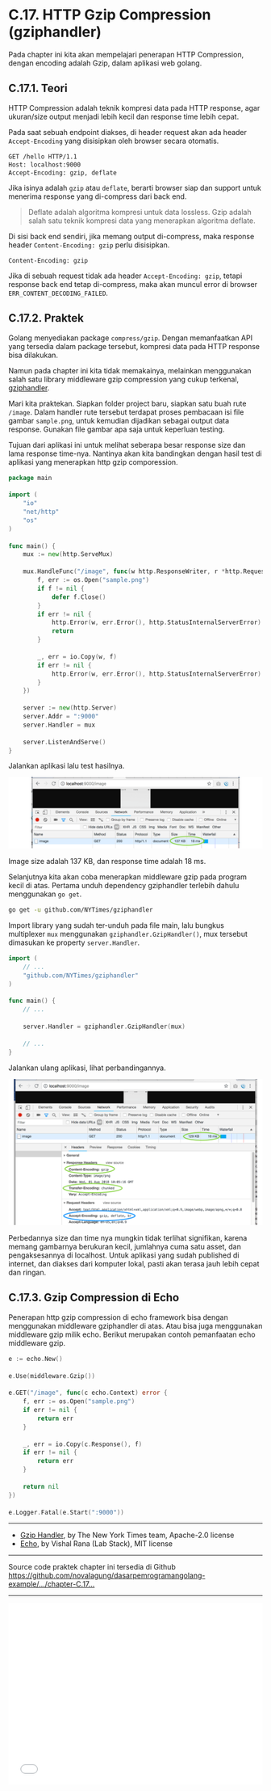 # C.17. HTTP Gzip Compression (gziphandler)

Pada chapter ini kita akan mempelajari penerapan HTTP Compression, dengan encoding adalah Gzip, dalam aplikasi web golang.

## C.17.1. Teori

HTTP Compression adalah teknik kompresi data pada HTTP response, agar ukuran/size output menjadi lebih kecil dan response time lebih cepat.

Pada saat sebuah endpoint diakses, di header request akan ada header `Accept-Encoding` yang disisipkan oleh browser secara otomatis.

```http
GET /hello HTTP/1.1
Host: localhost:9000
Accept-Encoding: gzip, deflate
```

Jika isinya adalah `gzip` atau `deflate`, berarti browser siap dan support untuk menerima response yang di-compress dari back end.

> Deflate adalah algoritma kompresi untuk data lossless. Gzip adalah salah satu teknik kompresi data yang menerapkan algoritma deflate.

Di sisi back end sendiri, jika memang output di-compress, maka response header `Content-Encoding: gzip` perlu disisipkan.

```http
Content-Encoding: gzip
```

Jika di sebuah request tidak ada header `Accept-Encoding: gzip`, tetapi response back end tetap di-compress, maka akan muncul error di browser `ERR_CONTENT_DECODING_FAILED`.

## C.17.2. Praktek

Golang menyediakan package `compress/gzip`. Dengan memanfaatkan API yang tersedia dalam package tersebut, kompresi data pada HTTP response bisa dilakukan.

Namun pada chapter ini kita tidak memakainya, melainkan menggunakan salah satu library middleware gzip compression yang cukup terkenal, [gziphandler](https://github.com/NYTimes/gziphandler).

Mari kita praktekan. Siapkan folder project baru, siapkan satu buah rute `/image`. Dalam handler rute tersebut terdapat proses pembacaan isi file gambar `sample.png`, untuk kemudian dijadikan sebagai output data response. Gunakan file gambar apa saja untuk keperluan testing.

Tujuan dari aplikasi ini untuk melihat seberapa besar response size dan lama response time-nya. Nantinya akan kita bandingkan dengan hasil test di aplikasi yang menerapkan http gzip comporession.

```go
package main

import (
    "io"
    "net/http"
    "os"
)

func main() {
    mux := new(http.ServeMux)

    mux.HandleFunc("/image", func(w http.ResponseWriter, r *http.Request) {
        f, err := os.Open("sample.png")
        if f != nil {
            defer f.Close()
        }
        if err != nil {
            http.Error(w, err.Error(), http.StatusInternalServerError)
            return
        }

        _, err = io.Copy(w, f)
        if err != nil {
            http.Error(w, err.Error(), http.StatusInternalServerError)
        }
    })

    server := new(http.Server)
    server.Addr = ":9000"
    server.Handler = mux

    server.ListenAndServe()
}
```

Jalankan aplikasi lalu test hasilnya.

![Without compression](images/C_http_gzip_compression_1_without_compression.png)

Image size adalah 137 KB, dan response time adalah 18 ms.

Selanjutnya kita akan coba menerapkan middleware gzip pada program kecil di atas. Pertama unduh dependency gziphandler terlebih dahulu menggunakan `go get`.

```bash
go get -u github.com/NYTimes/gziphandler
```

Import library yang sudah ter-unduh pada file main, lalu bungkus multiplexer `mux` menggunakan `gziphandler.GzipHandler()`, mux tersebut dimasukan ke property `server.Handler`.

```go
import (
    // ...
    "github.com/NYTimes/gziphandler"
)

func main() {
    // ...

    server.Handler = gziphandler.GzipHandler(mux)

    // ...
}
```

Jalankan ulang aplikasi, lihat perbandingannya.

![Without compression](images/C_http_gzip_compression_2_with_compression.png)

Perbedannya size dan time nya mungkin tidak terlihat signifikan, karena memang gambarnya berukuran kecil, jumlahnya cuma satu asset, dan pengaksesannya di localhost. Untuk aplikasi yang sudah published di internet, dan diakses dari komputer lokal, pasti akan terasa jauh lebih cepat dan ringan.

## C.17.3. Gzip Compression di Echo

Penerapan http gzip compression di echo framework bisa dengan menggunakan middleware gziphandler di atas. Atau bisa juga menggunakan middleware gzip milik echo. Berikut merupakan contoh pemanfaatan echo middleware gzip.

```go
e := echo.New()

e.Use(middleware.Gzip())

e.GET("/image", func(c echo.Context) error {
    f, err := os.Open("sample.png")
    if err != nil {
        return err
    }

    _, err = io.Copy(c.Response(), f)
    if err != nil {
        return err
    }

    return nil
})

e.Logger.Fatal(e.Start(":9000"))
```

---

 - [Gzip Handler](https://github.com/NYTimes/gziphandler), by The New York Times team, Apache-2.0 license
 - [Echo](https://github.com/labstack/echo), by Vishal Rana (Lab Stack), MIT license

---

<div class="source-code-link">
    <div class="source-code-link-message">Source code praktek chapter ini tersedia di Github</div>
    <a href="https://github.com/novalagung/dasarpemrogramangolang-example/tree/master/chapter-C.17-http-gzip-compression">https://github.com/novalagung/dasarpemrogramangolang-example/.../chapter-C.17...</a>
</div>

---

<iframe src="partial/ebooks.html" width="100%" height="360px" frameborder="0" scrolling="no"></iframe>
